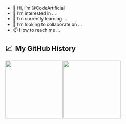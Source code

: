 - 👋 Hi, I’m @CodeArtificial
- 👀 I’m interested in ...
- 🌱 I’m currently learning ...
- 💞️ I’m looking to collaborate on ...
- 📫 How to reach me ...

<h2> 📈 &nbsp;My GitHub History</h2>
<div style="display: flex; flex-direction: row;" href="https://github.com/CodeArtificial">
  <img height="180em" src="https://github-readme-stats-codeartificial.vercel.app/api?username=codeartificial&theme=dark&show_icons=true&icon_color=fff"/>
  <img height="180em" src="https://github-readme-stats-codeartificial.vercel.app/api/top-langs/?username=codeartificial&layout=compact&theme=dark"/>
</div>

